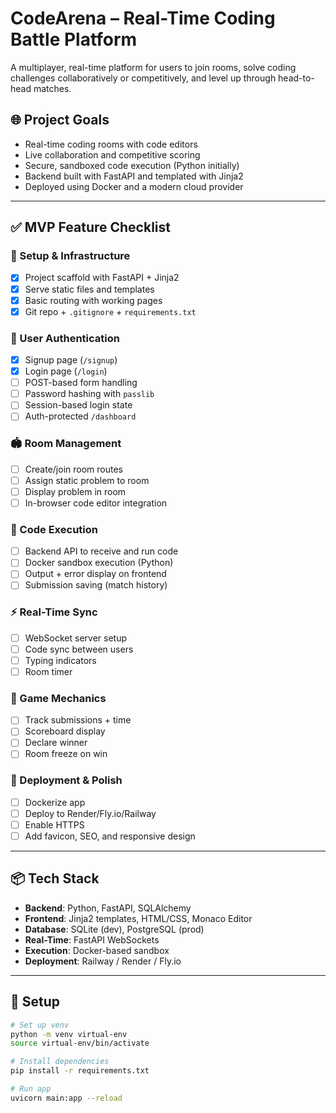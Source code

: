 # CodeArena – Real-Time Coding Battle Platform

A multiplayer, real-time platform for users to join rooms, solve coding challenges collaboratively or competitively, and level up through head-to-head matches.

## 🌐 Project Goals

- Real-time coding rooms with code editors
- Live collaboration and competitive scoring
- Secure, sandboxed code execution (Python initially)
- Backend built with FastAPI and templated with Jinja2
- Deployed using Docker and a modern cloud provider

---

## ✅ MVP Feature Checklist

### 🔧 Setup & Infrastructure
- [x] Project scaffold with FastAPI + Jinja2
- [x] Serve static files and templates
- [x] Basic routing with working pages
- [x] Git repo + `.gitignore` + `requirements.txt`

### 👤 User Authentication
- [x] Signup page (`/signup`)
- [x] Login page (`/login`)
- [ ] POST-based form handling
- [ ] Password hashing with `passlib`
- [ ] Session-based login state
- [ ] Auth-protected `/dashboard`

### 🏟 Room Management
- [ ] Create/join room routes
- [ ] Assign static problem to room
- [ ] Display problem in room
- [ ] In-browser code editor integration

### 🧪 Code Execution
- [ ] Backend API to receive and run code
- [ ] Docker sandbox execution (Python)
- [ ] Output + error display on frontend
- [ ] Submission saving (match history)

### ⚡ Real-Time Sync
- [ ] WebSocket server setup
- [ ] Code sync between users
- [ ] Typing indicators
- [ ] Room timer

### 🧩 Game Mechanics
- [ ] Track submissions + time
- [ ] Scoreboard display
- [ ] Declare winner
- [ ] Room freeze on win

### 🚀 Deployment & Polish
- [ ] Dockerize app
- [ ] Deploy to Render/Fly.io/Railway
- [ ] Enable HTTPS
- [ ] Add favicon, SEO, and responsive design

---

## 📦 Tech Stack

- **Backend**: Python, FastAPI, SQLAlchemy
- **Frontend**: Jinja2 templates, HTML/CSS, Monaco Editor
- **Database**: SQLite (dev), PostgreSQL (prod)
- **Real-Time**: FastAPI WebSockets
- **Execution**: Docker-based sandbox
- **Deployment**: Railway / Render / Fly.io

---

## 📌 Setup

```bash
# Set up venv
python -m venv virtual-env
source virtual-env/bin/activate

# Install dependencies
pip install -r requirements.txt

# Run app
uvicorn main:app --reload
